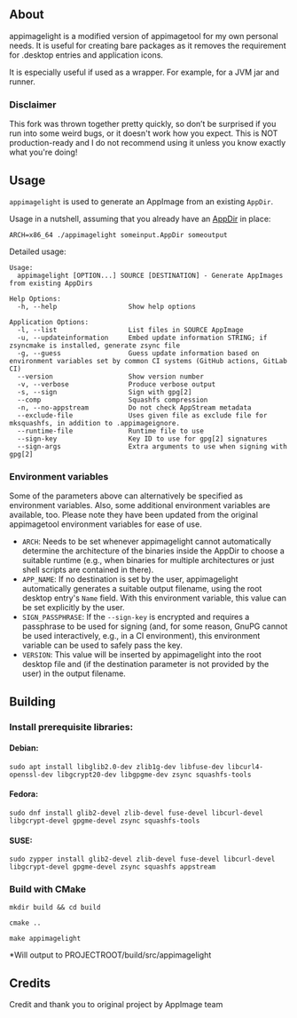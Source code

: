 ## About
appimagelight is a modified version of appimagetool for my own personal needs.
It is useful for creating bare packages as it removes the requirement for .desktop entries and application icons.

It is especially useful if used as a wrapper. For example, for a JVM jar and runner.

### Disclaimer
This fork was thrown together pretty quickly, so don’t be surprised if you run into some weird bugs, or it doesn't work how you expect. This is NOT production-ready and I do not recommend using it unless you know exactly what you're doing!

## Usage

`appimagelight` is used to generate an AppImage from an existing `AppDir`.

Usage in a nutshell, assuming that you already have an [AppDir](https://github.com/AppImage/AppImageSpec/blob/master/draft.md#appdir) in place:

```
ARCH=x86_64 ./appimagelight someinput.AppDir someoutput
```

Detailed usage:
```
Usage:
  appimagelight [OPTION...] SOURCE [DESTINATION] - Generate AppImages from existing AppDirs

Help Options:
  -h, --help                  Show help options

Application Options:
  -l, --list                  List files in SOURCE AppImage
  -u, --updateinformation     Embed update information STRING; if zsyncmake is installed, generate zsync file
  -g, --guess                 Guess update information based on environment variables set by common CI systems (GitHub actions, GitLab CI)
  --version                   Show version number
  -v, --verbose               Produce verbose output
  -s, --sign                  Sign with gpg[2]
  --comp                      Squashfs compression
  -n, --no-appstream          Do not check AppStream metadata
  --exclude-file              Uses given file as exclude file for mksquashfs, in addition to .appimageignore.
  --runtime-file              Runtime file to use
  --sign-key                  Key ID to use for gpg[2] signatures
  --sign-args                 Extra arguments to use when signing with gpg[2]
```

### Environment variables

Some of the parameters above can alternatively be specified as environment variables. Also, some additional environment variables are available, too.
Please note they have been updated from the original appimagetool environment variables for ease of use.

- `ARCH`: Needs to be set whenever appimagelight cannot automatically determine the architecture of the binaries inside the AppDir to choose a suitable runtime (e.g., when binaries for multiple architectures or just shell scripts are contained in there).
- `APP_NAME`: If no destination is set by the user, appimagelight automatically generates a suitable output filename, using the root desktop entry's `Name` field. With this environment variable, this value can be set explicitly by the user.
- `SIGN_PASSPHRASE`: If the `--sign-key` is encrypted and requires a passphrase to be used for signing (and, for some reason, GnuPG cannot be used interactively, e.g., in a CI environment), this environment variable can be used to safely pass the key.
- `VERSION`: This value will be inserted by appimagelight into the root desktop file and (if the destination parameter is not provided by the user) in the output filename.

## Building

### Install prerequisite libraries:
#### Debian:
```
sudo apt install libglib2.0-dev zlib1g-dev libfuse-dev libcurl4-openssl-dev libgcrypt20-dev libgpgme-dev zsync squashfs-tools
```
#### Fedora:
```
sudo dnf install glib2-devel zlib-devel fuse-devel libcurl-devel libgcrypt-devel gpgme-devel zsync squashfs-tools
```
#### SUSE:
```
sudo zypper install glib2-devel zlib-devel fuse-devel libcurl-devel libgcrypt-devel gpgme-devel zsync squashfs appstream
```
### Build with CMake
```
mkdir build && cd build
```
```
cmake ..
```
```
make appimagelight
```
*Will output to PROJECTROOT/build/src/appimagelight
## Credits
Credit and thank you to original project by AppImage team
